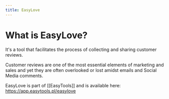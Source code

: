 ```yaml
---
title: EasyLove
---
```


# What is EasyLove?
It's a tool that facilitates the process of collecting and sharing customer reviews.

Customer reviews are one of the most essential elements of marketing and sales and yet they are often overlooked or lost amidst emails and Social Media comments.

EasyLove is part of [[EasyTools]] and is available here: https://app.easytools.pl/easylove

